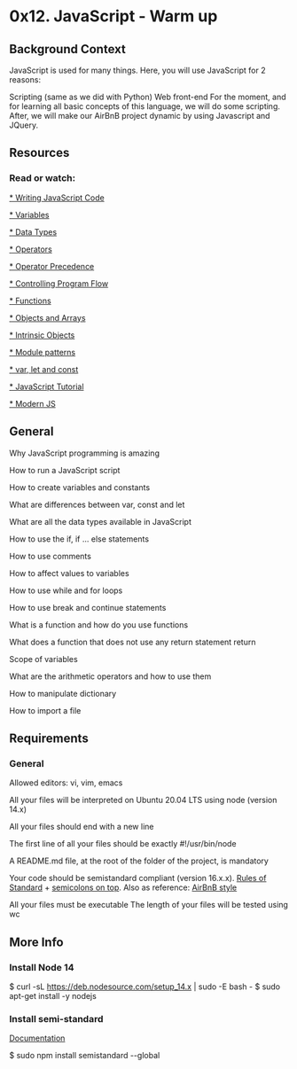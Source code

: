 # 0x12. JavaScript - Warm up
## Background Context
JavaScript is used for many things. Here, you will use JavaScript for 2 reasons:

Scripting (same as we did with Python)
Web front-end
For the moment, and for learning all basic concepts of this language, we will do some scripting. After, we will make our AirBnB project dynamic by using Javascript and JQuery.

## Resources
### Read or watch:

[* Writing JavaScript Code](https://developer.mozilla.org/en-US/docs/Learn/Getting_started_with_the_web/JavaScript_basics)

[* Variables](https://developer.mozilla.org/en-US/docs/Learn/JavaScript/First_steps/Variables)

[* Data Types](https://developer.mozilla.org/en-US/docs/Web/JavaScript/Data_structures)

[* Operators](https://developer.mozilla.org/en-US/docs/Learn/Getting_started_with_the_web/JavaScript_basics)

[* Operator Precedence](https://developer.mozilla.org/en-US/docs/Web/JavaScript/Reference/Operators/Operator_Precedence)

[* Controlling Program Flow](https://developer.mozilla.org/en-US/docs/Web/JavaScript/Guide/Control_flow_and_error_handling)

[* Functions](https://developer.mozilla.org/en-US/docs/Learn/JavaScript/Building_blocks/Functions)

[* Objects and Arrays](https://developer.mozilla.org/en-US/docs/Learn/JavaScript/Objects)

[* Intrinsic Objects](https://developer.mozilla.org/en-US/docs/Learn/JavaScript/Objects)

[* Module patterns](http://darrenderidder.github.io/talks/ModulePatterns/#/)

[* var, let and const](https://www.youtube.com/watch?v=sjyJBL5fkp8)

[* JavaScript Tutorial](https://www.youtube.com/watch?v=vZBCTc9zHtI)

[* Modern JS](https://github.com/mbeaudru/modern-js-cheatsheet)
## General

Why JavaScript programming is amazing

How to run a JavaScript script

How to create variables and constants

What are differences between var, const and let

What are all the data types available in JavaScript

How to use the if, if ... else statements

How to use comments

How to affect values to variables

How to use while and for loops

How to use break and continue statements

What is a function and how do you use functions

What does a function that does not use any return statement return

Scope of variables

What are the arithmetic operators and how to use them

How to manipulate dictionary

How to import a file
## Requirements
### General
Allowed editors: vi, vim, emacs

All your files will be interpreted on Ubuntu 20.04 LTS using node (version 14.x)

All your files should end with a new line

The first line of all your files should be exactly #!/usr/bin/node

A README.md file, at the root of the folder of the project, is mandatory

Your code should be semistandard compliant (version 16.x.x). [Rules of Standard](https://standardjs.com/rules.html) + [semicolons on top](https://github.com/standard/semistandard). Also as reference: [AirBnB style](https://github.com/airbnb/javascript)

All your files must be executable
The length of your files will be tested using wc
## More Info
### Install Node 14
$ curl -sL https://deb.nodesource.com/setup_14.x | sudo -E bash -
$ sudo apt-get install -y nodejs
### Install semi-standard
[Documentation](https://github.com/standard/semistandard)

$ sudo npm install semistandard --global